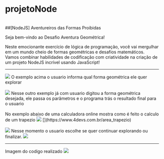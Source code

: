 # projetoNode
<br>
##[NodeJS] Aventureiros das Formas Proibidas

Seja bem-vindo ao Desafio Aventura Geométrica! 

Neste emocionante exercício de lógica de programação, você vai mergulhar em um mundo cheio de formas geométricas e desafios matemáticos. Vamos combinar habilidades de codificação com criatividade na criação de um projeto NodeJS incrível usando JavaScript!
<hr/>

<img src="https://github.com/GabrielHalls/projetoNode/assets/111321165/90b30605-95d5-4d57-a89d-0eddc227be74">
O exemplo acima o usuario informa qual forma geométrica ele quer explorar
<br></br>
<img src="https://github.com/GabrielHalls/projetoNode/assets/111321165/0f7a93a6-d1e7-402e-b94d-634dc1d31068">
<b></b>
Nesse outro exemplo já com usuario digitou a forma geométrica desejada, ele passa os parâmetros e o programa trás o resultado final para o usuario 
<br></br>
No exemplo abaixo de uma calculadora online mostra como é feito o calculo de um trapezio
<img src="https://github.com/GabrielHalls/projetoNode/assets/111321165/7fdfd2af-6d2c-4b51-ae45-822e7556d5ae">
[](https://www.4devs.com.br/area_trapezio)
<br></br>
<img src="https://github.com/GabrielHalls/projetoNode/assets/111321165/9c2f8fd0-db6a-49d7-813d-6dd4eeceddd6">
Nesse momento o usuario escolhe se quer continuar explorando ou finalizar.
<img src="https://github.com/GabrielHalls/projetoNode/assets/111321165/d7dedf66-253a-4cf8-ab68-4c9dbdf33e88">
<hr/>
Imagem do codigo realizado
<img src="https://github.com/GabrielHalls/projetoNode/assets/111321165/a5b41692-7501-4370-b10b-1f117f1e3edf">
